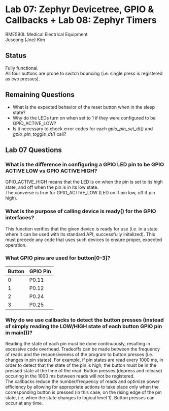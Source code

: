 # Lab 07: Zephyr Devicetree, GPIO & Callbacks + Lab 08: Zephyr Timers
BME590L Medical Electrical Equipment  
Juseong (Joe) Kim

## Status
Fully functional.  
All four buttons are prone to switch bouncing (i.e. single press is registered as two presses).  

## Remaining Questions
- What is the expected behavior of the reset button when in the sleep state?
- Why do the LEDs turn on when set to 1 if they were configured to be GPIO_ACTIVE_LOW?
- Is it necessary to check error codes for each *gpio_pin_set_dt()* and *gpio_pin_toggle_dt()* call?

## Lab 07 Questions
### What is the difference in configuring a GPIO LED pin to be GPIO ACTIVE LOW vs GPIO ACTIVE HIGH?
GPIO_ACTIVE_HIGH means that the LED is on when the pin is set to its high state, and off when the pin is in its low state.  
The converse is true for GPIO_ACTIVE_LOW (LED on if pin low, off if pin high).
### What is the purpose of calling device is ready() for the GPIO interfaces?
This function verifies that the given device is ready for use (i.e. in a state where it can be used with its standard API, successfully initalized). This must precede any code that uses such devices to ensure proper, expected operation.
### What GPIO pins are used for button[0-3]?
| Button | GPIO Pin |
| --- | --- |
| 0 | P0.11 |
| 1 | P0.12 |
| 2 | P0.24 |
| 3 | P0.25 |
### Why do we use callbacks to detect the button presses (instead of simply reading the LOW/HIGH state of each button GPIO pin in main())?
Reading the state of each pin must be done continuously, resulting in excessive code overhead. Tradeoffs can be made between the frequency of reads and the responsiveness of the program to button presses (i.e. changes in pin states). For example, if pin states are read every 1000 ms, in order to detect that the state of the pin is high, the button must be in the pressed state at the time of the read. Button presses (depress and release) occuring in the 1000 ms between reads will not be registered.    
The callbacks reduce the number/frequency of reads and optimize power efficiency by allowing for appropriate actions to take place only when the corresponding button is pressed (in this case, on the rising edge of the pin state, i.e. when the state changes to logical level 1). Button presses can occur at any time.